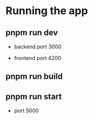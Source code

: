 # Running the app

## pnpm run dev

- backend port 3000

- frontend port 4200

## pnpm run build

## pnpm run start

- port 5000
